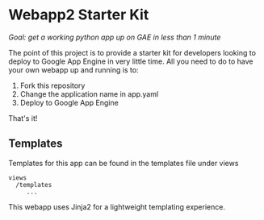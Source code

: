 # Webapp2 Starter Kit
*Goal: get a working python app up on GAE in less than 1 minute*

The point of this project is to provide a starter kit for developers looking to deploy to Google App Engine in very little time. All you need to do to have your own webapp up and running is to:

1. Fork this repository
2. Change the application name in app.yaml
3. Deploy to Google App Engine

That's it!

## Templates
Templates for this app can be found in the templates file under views

    views
      /templates
         ...

This webapp uses Jinja2 for a lightweight templating experience.
